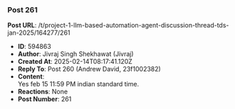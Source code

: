 ### Post 261
**Post URL**: /t/project-1-llm-based-automation-agent-discussion-thread-tds-jan-2025/164277/261
- **ID**: 594863
- **Author**: Jivraj Singh Shekhawat (Jivraj)
- **Created At**: 2025-02-14T08:17:41.120Z
- **Reply To**: Post 260 (Andrew David, 23f1002382)
- **Content**:  
  Yes feb 15 11:59 PM indian standard time.
- **Reactions**: None
- **Post Number**: 261

